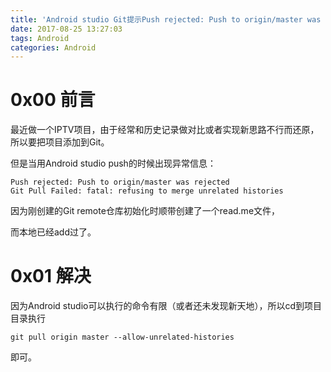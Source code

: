 ```yaml
---
title: 'Android studio Git提示Push rejected: Push to origin/master was rejected'
date: 2017-08-25 13:27:03
tags: Android
categories: Android
---
```


# 0x00 前言

最近做一个IPTV项目，由于经常和历史记录做对比或者实现新思路不行而还原，所以要把项目添加到Git。

但是当用Android studio push的时候出现异常信息：

```
Push rejected: Push to origin/master was rejected
Git Pull Failed: fatal: refusing to merge unrelated histories

```

因为刚创建的Git remote仓库初始化时顺带创建了一个read.me文件，

而本地已经add过了。

<!-- more -->

# 0x01 解决

因为Android studio可以执行的命令有限（或者还未发现新天地），所以cd到项目目录执行

```
git pull origin master --allow-unrelated-histories
```

即可。